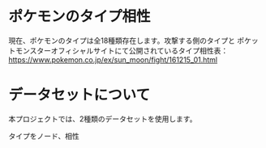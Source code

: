 # ポケモンのタイプ相性
現在、ポケモンのタイプは全18種類存在します。攻撃する側のタイプと
ポケットモンスターオフィシャルサイトにて公開されているタイプ相性表：https://www.pokemon.co.jp/ex/sun_moon/fight/161215_01.html

# データセットについて
本プロジェクトでは、2種類のデータセットを使用します。


タイプをノード、相性
